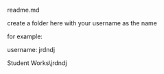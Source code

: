 readme.md

create a folder here with your username as the name

for example:

username: jrdndj

Student Works\jrdndj